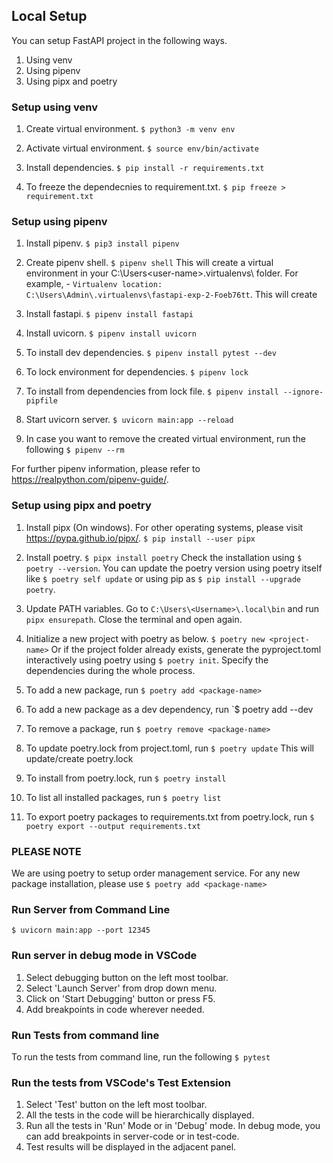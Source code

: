 ## Local Setup

You can setup FastAPI project in the following ways.

1. Using venv
2. Using pipenv
3. Using pipx and poetry

### Setup using venv

1. Create virtual environment.
`$ python3 -m venv env`

2. Activate virtual environment.
`$ source env/bin/activate`

3. Install dependencies.
`$ pip install -r requirements.txt `

4. To freeze the dependecnies to requirement.txt.
`$ pip freeze > requirement.txt`

### Setup using pipenv
1. Install pipenv.
`$ pip3 install pipenv`

2. Create pipenv shell.
`$ pipenv shell`
This will create a virtual environment in your C:\Users\<user-name>\.virtualenvs\ folder.
For example, - ```Virtualenv location: C:\Users\Admin\.virtualenvs\fastapi-exp-2-Foeb76tt```. This will create

3. Install fastapi.
`$ pipenv install fastapi`

4. Install uvicorn.
`$ pipenv install uvicorn`

5. To install dev dependencies.
`$ pipenv install pytest --dev`

6. To lock environment for dependencies.
`$ pipenv lock`

7. To install from dependencies from lock file.
`$ pipenv install --ignore-pipfile`

8. Start uvicorn server.
`$ uvicorn main:app --reload`

9. In case you want to remove the created virtual environment, run the following
`$ pipenv --rm`

For further pipenv information, please refer to https://realpython.com/pipenv-guide/.

### Setup using pipx and poetry

1. Install pipx (On windows). For other operating systems, please visit https://pypa.github.io/pipx/.
`$ pip install --user pipx`

2. Install poetry.
`$ pipx install poetry`
Check the installation using `$ poetry --version`.
You can update the poetry version using poetry itself like `$ poetry self update` or using pip as `$ pip install --upgrade poetry`.

3. Update PATH variables.
   Go to `C:\Users\<Username>\.local\bin` and run `pipx ensurepath`. Close the terminal and open again.

4. Initialize a new project with poetry as below.
   `$ poetry new <project-name>`
   Or if the project folder already exists, generate the pyproject.toml interactively using poetry using `$ poetry init`.
   Specify the dependencies during the whole process.

5. To add a new package, run
   `$ poetry add <package-name>`

6. To add a new package as a dev dependency, run
   `$ poetry add <package-name> --dev

7. To remove a package, run
   `$ poetry remove <package-name>`

8. To update poetry.lock from project.toml, run
   `$ poetry update`
   This will update/create poetry.lock

9.  To install from poetry.lock, run
   `$ poetry install`

10. To list all installed packages, run
    `$ poetry list`

11. To export poetry packages to requirements.txt from poetry.lock, run
    `$ poetry export --output requirements.txt`

### PLEASE NOTE
We are using poetry to setup order management service.
For any new package installation, please use
`$ poetry add <package-name>`

### Run Server from Command Line

`$ uvicorn main:app --port 12345`

### Run server in debug mode in VSCode

1. Select debugging button on the left most toolbar.
2. Select 'Launch Server' from drop down menu.
3. Click on 'Start Debugging' button or press F5.
4. Add breakpoints in code wherever needed.

### Run Tests from command line

To run the tests from command line, run the following
`$ pytest`

### Run the tests from VSCode's Test Extension

1. Select 'Test' button on the left most toolbar.
2. All the tests in the code will be hierarchically displayed.
3. Run all the tests in 'Run' Mode or in 'Debug' mode. In debug mode, you can add breakpoints in server-code or in test-code.
4. Test results will be displayed in the adjacent panel.
